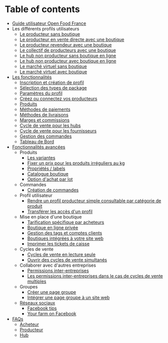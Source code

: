 # Table of contents

* [Guide utilisateur Open Food France](README.md)
* Les différents profils utilisateurs
  * [Le producteur sans boutique](les-differents-profils-utilisateurs/le-producteur-sans-boutique.md)
  * [Le producteur en vente directe avec une boutique](les-differents-profils-utilisateurs/le-producteur-en-vente-directe-avec-une-boutique.md)
  * [Le producteur revendeur avec une boutique](les-differents-profils-utilisateurs/le-producteur-revendeur-avec-une-boutique.md)
  * [Le collectif de producteurs avec une boutique](les-differents-profils-utilisateurs/le-collectif-de-producteurs-avec-une-boutique.md)
  * [Le hub non producteur sans boutique en ligne](les-differents-profils-utilisateurs/le-hub-non-producteur-sans-boutique-en-ligne.md)
  * [Le hub non producteur avec boutique en ligne](les-differents-profils-utilisateurs/le-hub-non-producteur-avec-boutique-en-ligne.md)
  * [Le marché virtuel sans boutique](les-differents-profils-utilisateurs/le-marche-virtuel-sans-boutique.md)
  * [Le marché virtuel avec boutique](les-differents-profils-utilisateurs/le-marche-virtuel-avec-boutique.md)
* [Les fonctionnalités](fonctionnalites-standards/README.md)
  * [Inscription et création de profil](fonctionnalites-standards/inscription-et-creation-de-profil.md)
  * [Sélection des types de package](fonctionnalites-standards/types-de-package.md)
  * [Paramètres du profil](fonctionnalites-standards/parametres.md)
  * [Créez ou connectez vos producteurs](fonctionnalites-standards/creez-ou-connectez-vos-producteurs.md)
  * [Produits](fonctionnalites-standards/produits.md)
  * [Méthodes de paiements](fonctionnalites-standards/methodes-de-paiements.md)
  * [Méthodes de livraisons](fonctionnalites-standards/types-de-livraisons.md)
  * [Marges et commissions](fonctionnalites-standards/frais-et-taxes.md)
  * [Cycle de vente pour les hubs](fonctionnalites-standards/cycle-de-vente-pour-les-hub.md)
  * [Cycle de vente pour les fournisseurs](fonctionnalites-standards/cycle-de-vente-pour-les-fournisseurs.md)
  * [Gestion des commandes](fonctionnalites-standards/visualisation-des-commandes.md)
  * [Tableau de Bord](fonctionnalites-standards/tableau-de-bord.md)
* [Fonctionnalités avancées](fonctionnalites-avancees/README.md)
  * Produits
    * [Les variantes](fonctionnalites-avancees/produits/product-variants.md)
    * [Fixer un prix pour les produits irréguliers au kg](fonctionnalites-avancees/produits/pricing-irregular-items-kg.md)
    * [Propriétés / labels](fonctionnalites-avancees/produits/product-properties.md)
    * [Catalogue boutique](fonctionnalites-avancees/produits/inventory-tool.md)
    * [Option d'achat par lot](fonctionnalites-avancees/produits/group-buy-for-bulk-ordering.md)
  * Commandes
    * [Création de commandes](fonctionnalites-avancees/commandes/manual-orders.md)
  * Profil utilisateur
    * [Rendre un profil producteur simple consultable par catégorie de produit](fonctionnalites-avancees/votre-profil/making-a-producer-profile-searchable-by-product-category.md)
    * [Transférer les accès d'un profil](fonctionnalites-avancees/votre-profil/transfer-ownership.md)
  * Mise en place d'une boutique
    * [Tarification spécifique par acheteurs](fonctionnalites-avancees/mise-en-place-dune-boutique/customer-specific-pricing.md)
    * [Boutique en ligne privée](fonctionnalites-avancees/mise-en-place-dune-boutique/private-shopfront.md)
    * [Gestion des tags et comptes clients](fonctionnalites-avancees/mise-en-place-dune-boutique/customized-shopping-experience.md)
    * [Boutiques intégrées à votre site web](fonctionnalites-avancees/mise-en-place-dune-boutique/embedded-shops.md)
    * [Imprimer les tickets de caisse](fonctionnalites-avancees/mise-en-place-dune-boutique/thermally-printed-receipts.md)
  * Cycles de vente
    * [Cycles de vente en lecture seule](fonctionnalites-avancees/cycles-de-vente/display-only-order-cycles.md)
    * [Ouvrir des cycles de vente simultanés](fonctionnalites-avancees/cycles-de-vente/opening-more-than-one-order-cycle.md)
  * Collaborer avec d'autres entreprises
    * [Permissions inter-entreprises](fonctionnalites-avancees/collaborer-avec-dautres-entreprises/e2e-permissions.md)
    * [Les permissions inter-entreprises dans le cas de cycles de vente multiples](fonctionnalites-avancees/collaborer-avec-dautres-entreprises/e2e-powers-in-multi-enterprise-ocs.md)
  * Groupes
    * [Créer une page groupe](fonctionnalites-avancees/groupes/create-group-page.md)
    * [Intégrer une page groupe à un site web](fonctionnalites-avancees/groupes/embed-a-group-page.md)
  * [Réseaux sociaux](fonctionnalites-avancees/reseaux-sociaux/README.md)
    * [Facebook tips](fonctionnalites-avancees/reseaux-sociaux/facebook-tips.md)
    * [Your farm on Facebook](fonctionnalites-avancees/reseaux-sociaux/your-farm-on-facebook.md)
* [FAQs](faqs/README.md)
  * [Acheteur](faqs/consommateur.md)
  * [Producteur](faqs/producteur.md)
  * [Hub](faqs/hub.md)

